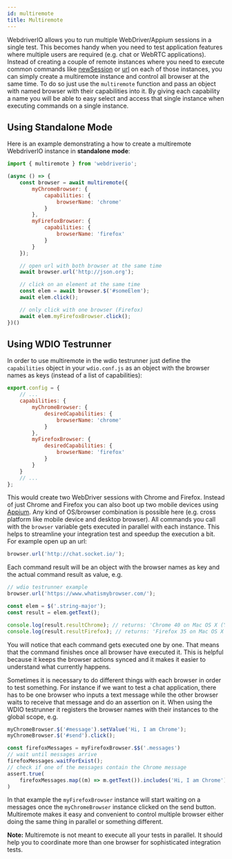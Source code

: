 ```yaml
---
id: multiremote
title: Multiremote
---
```


WebdriverIO allows you to run multiple WebDriver/Appium sessions in a single test. This becomes handy when you need to test application features where multiple users are required (e.g. chat or WebRTC applications). Instead of creating a couple of remote instances where you need to execute common commands like [newSession](/docs/api/webdriver.html#newsession) or [url](/docs/api/browser/url.html) on each of those instances, you can simply create a multiremote instance and control all browser at the same time. To do so just use the `multiremote` function and pass an object with named browser with their capabilities into it. By giving each capability a name you will be able to easy select and access that single instance when executing commands on a single instance.

## Using Standalone Mode

Here is an example demonstrating a how to create a multiremote WebdriverIO instance in __standalone mode__:

```js
import { multiremote } from 'webdriverio';

(async () => {
    const browser = await multiremote({
        myChromeBrowser: {
            capabilities: {
                browserName: 'chrome'
            }
        },
        myFirefoxBrowser: {
            capabilities: {
                browserName: 'firefox'
            }
        }
    });

    // open url with both browser at the same time
    await browser.url('http://json.org');

    // click on an element at the same time
    const elem = await browser.$('#someElem');
    await elem.click();

    // only click with one browser (Firefox)
    await elem.myFirefoxBrowser.click();
})()
```

## Using WDIO Testrunner

In order to use multiremote in the wdio testrunner just define the `capabilities` object in your `wdio.conf.js` as an object with the browser names as keys (instead of a list of capabilities):

```js
export.config = {
    // ...
    capabilities: {
        myChromeBrowser: {
            desiredCapabilities: {
                browserName: 'chrome'
            }
        },
        myFirefoxBrowser: {
            desiredCapabilities: {
                browserName: 'firefox'
            }
        }
    }
    // ...
};
```

This would create two WebDriver sessions with Chrome and Firefox. Instead of just Chrome and Firefox you can also boot up two mobile devices using [Appium](http://appium.io/). Any kind of OS/browser combination is possible here (e.g. cross platform like mobile device and desktop browser). All commands you call with the `browser` variable gets executed in parallel with each instance. This helps to streamline your integration test and speedup the execution a bit. For example open up an url:

```js
browser.url('http://chat.socket.io/');
```

Each command result will be an object with the browser names as key and the actual command result as value, e.g.

```js
// wdio testrunner example
browser.url('https://www.whatismybrowser.com/');

const elem = $('.string-major');
const result = elem.getText();

console.log(result.resultChrome); // returns: 'Chrome 40 on Mac OS X (Yosemite)'
console.log(result.resultFirefox); // returns: 'Firefox 35 on Mac OS X (Yosemite)'
```

You will notice that each command gets executed one by one. That means that the command finishes once all browser have executed it. This is helpful because it keeps the browser actions synced and it makes it easier to understand what currently happens.

Sometimes it is necessary to do different things with each browser in order to test something. For instance if we want to test a chat application, there has to be one browser who inputs a text message while the other browser waits to receive that message and do an assertion on it. When using the WDIO testrunner it registers the browser names with their instances to the global scope, e.g.

```js
myChromeBrowser.$('#message').setValue('Hi, I am Chrome');
myChromeBrowser.$('#send').click();

const firefoxMessages = myFirefoxBrowser.$$('.messages')
// wait until messages arrive
firefoxMessages.waitForExist();
// check if one of the messages contain the Chrome message
assert.true(
    firefoxMessages.map((m) => m.getText()).includes('Hi, I am Chrome')
)
```

In that example the `myFirefoxBrowser` instance will start waiting on a messages once the `myChromeBrowser` instance clicked on the send button. Multiremote makes it easy and convenient to control multiple browser either doing the same thing in parallel or something different.

__Note:__ Multiremote is not meant to execute all your tests in parallel. It should help you to coordinate more than one browser for sophisticated integration tests.
